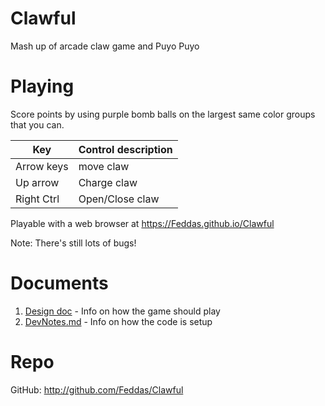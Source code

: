 # Clawful

Mash up of arcade claw game and Puyo Puyo

# Playing

Score points by using purple bomb balls on the largest same color groups that you can.

| Key | Control description |
|---|---|
| Arrow keys | move claw |
| Up arrow   | Charge claw |
| Right Ctrl | Open/Close claw |

Playable with a web browser at https://Feddas.github.io/Clawful

Note: There's still lots of bugs!

# Documents

1. [Design doc](Assets/Documents/Clawful%20GDD.docx) - Info on how the game should play
2. [DevNotes.md](Assets/Documents/devNotes.md) - Info on how the code is setup

# Repo

GitHub: http://github.com/Feddas/Clawful
